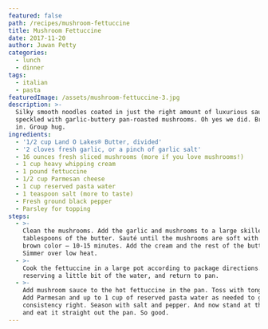 ```yaml
---
featured: false
path: /recipes/mushroom-fettuccine
title: Mushroom Fettuccine
date: 2017-11-20
author: Juwan Petty
categories:
  - lunch
  - dinner
tags:
  - italian
  - pasta
featuredImage: /assets/mushroom-fettuccine-3.jpg
description: >-
  Silky smooth noodles coated in just the right amount of luxurious sauce,
  speckled with garlic-buttery pan-roasted mushrooms. Oh yes we did. Bring it
  in. Group hug.
ingredients:
  - '1/2 cup Land O Lakes® Butter, divided'
  - '2 cloves fresh garlic, or a pinch of garlic salt'
  - 16 ounces fresh sliced mushrooms (more if you love mushrooms!)
  - 1 cup heavy whipping cream
  - 1 pound fettuccine
  - 1/2 cup Parmesan cheese
  - 1 cup reserved pasta water
  - 1 teaspoon salt (more to taste)
  - Fresh ground black pepper
  - Parsley for topping
steps:
  - >-
    Clean the mushrooms. Add the garlic and mushrooms to a large skillet with 2
    tablespoons of the butter. Sauté until the mushrooms are soft with deep
    brown color – 10-15 minutes. Add the cream and the rest of the butter.
    Simmer over low heat.
  - >-
    Cook the fettuccine in a large pot according to package directions. Drain,
    reserving a little bit of the water, and return to pan.
  - >-
    Add mushroom sauce to the hot fettuccine in the pan. Toss with tongs to mix.
    Add Parmesan and up to 1 cup of reserved pasta water as needed to get the
    consistency right. Season with salt and pepper. And now stand at the stove
    and eat it straight out the pan. So good.
---
```



